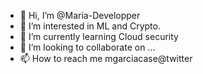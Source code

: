 - 👋 Hi, I’m @Maria-Developper
- 👀 I’m interested in ML and Crypto.
- 🌱 I’m currently learning Cloud security
- 💞️ I’m looking to collaborate on ...
- 📫 How to reach me mgarciacase@twitter

<!---
Maria-Developper/Maria-Developper is a ✨ special ✨ repository because its `README.md` (this file) appears on your GitHub profile.
You can click the Preview link to take a look at your changes.
--->
